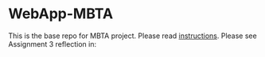 # WebApp-MBTA
 This is the base repo for MBTA project. Please read [instructions](instructions.md). 
Please see Assignment 3 reflection in: 